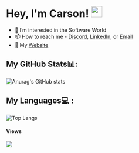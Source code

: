 # Hey, I'm Carson! <img src="https://raw.githubusercontent.com/MartinHeinz/MartinHeinz/master/wave.gif" width="30px">

- 👀 I’m interested in the Software World
- 📫 How to reach me - [Discord](discordapp.com/users/vagile), [LinkedIn](https://www.linkedin.com/in/carsonfulmer/), or [Email](mailto:richard.fulmer@ufl.edu)
- 📧 My [Website](http://carsonfulmer.com)

<!---
carsonful/carsonful is a ✨ special ✨ repository because its `README.md` (this file) appears on your GitHub profile.
You can click the Preview link to take a look at your changes.
--->


## My GitHub Stats📊:

![Anurag's GitHub stats](https://github-readme-stats.vercel.app/api?username=carsonful&show_icons=true&theme=dracula)


## My Languages💻 : 


![Top Langs](https://github-readme-stats.vercel.app/api/top-langs/?username=carsonful&layout=donut-vertical)


#### Views

![](https://komarev.com/ghpvc/?username=carsonful&color=blue)
